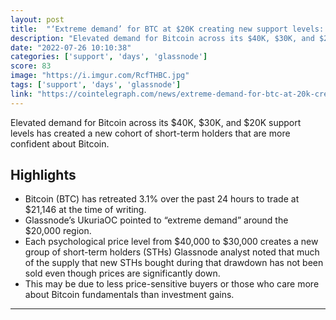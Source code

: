 ```yaml
---
layout: post
title:  "‘Extreme demand’ for BTC at $20K creating new support levels: Glassnode"
description: "Elevated demand for Bitcoin across its $40K, $30K, and $20K support levels has created a new cohort of short-term holders that are more confident about Bitcoin."
date: "2022-07-26 10:10:38"
categories: ['support', 'days', 'glassnode']
score: 83
image: "https://i.imgur.com/RcfTHBC.jpg"
tags: ['support', 'days', 'glassnode']
link: "https://cointelegraph.com/news/extreme-demand-for-btc-at-20k-creating-new-support-levels-glassnode"
---
```


Elevated demand for Bitcoin across its $40K, $30K, and $20K support levels has created a new cohort of short-term holders that are more confident about Bitcoin.

## Highlights

- Bitcoin (BTC) has retreated 3.1% over the past 24 hours to trade at $21,146 at the time of writing.
- Glassnode’s UkuriaOC pointed to “extreme demand” around the $20,000 region.
- Each psychological price level from $40,000 to $30,000 creates a new group of short-term holders (STHs) Glassnode analyst noted that much of the supply that new STHs bought during that drawdown has not been sold even though prices are significantly down.
- This may be due to less price-sensitive buyers or those who care more about Bitcoin fundamentals than investment gains.

---

